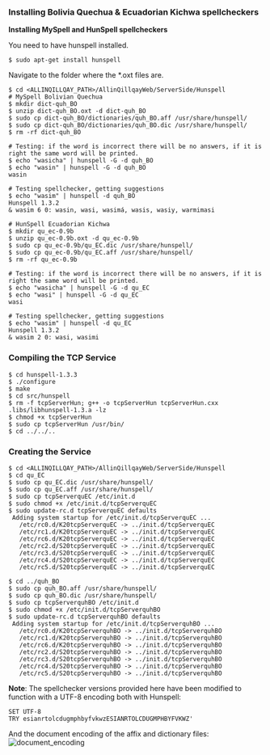 ### Installing Bolivia Quechua & Ecuadorian Kichwa spellcheckers

**Installing MySpell and HunSpell spellcheckers**

You need to have hunspell installed.

```
$ sudo apt-get install hunspell
```

Navigate to the folder where the *.oxt files are.

```
$ cd <ALLINQILLQAY_PATH>/AllinQillqayWeb/ServerSide/Hunspell
# MySpell Bolivian Quechua
$ mkdir dict-quh_BO
$ unzip dict-quh_BO.oxt -d dict-quh_BO
$ sudo cp dict-quh_BO/dictionaries/quh_BO.aff /usr/share/hunspell/
$ sudo cp dict-quh_BO/dictionaries/quh_BO.dic /usr/share/hunspell/
$ rm -rf dict-quh_BO

# Testing: if the word is incorrect there will be no answers, if it is right the same word will be printed.
$ echo "wasicha" | hunspell -G -d quh_BO
$ echo "wasin" | hunspell -G -d quh_BO
wasin

# Testing spellchecker, getting suggestions
$ echo "wasim" | hunspell -d quh_BO
Hunspell 1.3.2
& wasim 6 0: wasin, wasi, wasimá, wasis, wasiy, warmimasi

# HunSpell Ecuadorian Kichwa 
$ mkdir qu_ec-0.9b
$ unzip qu_ec-0.9b.oxt -d qu_ec-0.9b
$ sudo cp qu_ec-0.9b/qu_EC.dic /usr/share/hunspell/
$ sudo cp qu_ec-0.9b/qu_EC.aff /usr/share/hunspell/
$ rm -rf qu_ec-0.9b

# Testing: if the word is incorrect there will be no answers, if it is right the same word will be printed.
$ echo "wasicha" | hunspell -G -d qu_EC 
$ echo "wasi" | hunspell -G -d qu_EC 
wasi

# Testing spellchecker, getting suggestions
$ echo "wasim" | hunspell -d qu_EC
Hunspell 1.3.2
& wasim 2 0: wasi, wasimi

```

### Compiling the TCP Service

```
$ cd hunspell-1.3.3
$ ./configure
$ make
$ cd src/hunspell
$ rm -f tcpServerHun; g++ -o tcpServerHun tcpServerHun.cxx .libs/libhunspell-1.3.a -lz
$ chmod +x tcpServerHun
$ sudo cp tcpServerHun /usr/bin/
$ cd ../../..
```

### Creating the Service

```
$ cd <ALLINQILLQAY_PATH>/AllinQillqayWeb/ServerSide/Hunspell
$ cd qu_EC
$ sudo cp qu_EC.dic /usr/share/hunspell/
$ sudo cp qu_EC.aff /usr/share/hunspell/
$ sudo cp tcpServerquEC /etc/init.d
$ sudo chmod +x /etc/init.d/tcpServerquEC
$ sudo update-rc.d tcpServerquEC defaults
 Adding system startup for /etc/init.d/tcpServerquEC ...
   /etc/rc0.d/K20tcpServerquEC -> ../init.d/tcpServerquEC
   /etc/rc1.d/K20tcpServerquEC -> ../init.d/tcpServerquEC
   /etc/rc6.d/K20tcpServerquEC -> ../init.d/tcpServerquEC
   /etc/rc2.d/S20tcpServerquEC -> ../init.d/tcpServerquEC
   /etc/rc3.d/S20tcpServerquEC -> ../init.d/tcpServerquEC
   /etc/rc4.d/S20tcpServerquEC -> ../init.d/tcpServerquEC
   /etc/rc5.d/S20tcpServerquEC -> ../init.d/tcpServerquEC

$ cd ../quh_BO
$ sudo cp quh_BO.aff /usr/share/hunspell/
$ sudo cp quh_BO.dic /usr/share/hunspell/
$ sudo cp tcpServerquhBO /etc/init.d
$ sudo chmod +x /etc/init.d/tcpServerquhBO
$ sudo update-rc.d tcpServerquhBO defaults
 Adding system startup for /etc/init.d/tcpServerquhBO ...
   /etc/rc0.d/K20tcpServerquhBO -> ../init.d/tcpServerquhBO
   /etc/rc1.d/K20tcpServerquhBO -> ../init.d/tcpServerquhBO
   /etc/rc6.d/K20tcpServerquhBO -> ../init.d/tcpServerquhBO
   /etc/rc2.d/S20tcpServerquhBO -> ../init.d/tcpServerquhBO
   /etc/rc3.d/S20tcpServerquhBO -> ../init.d/tcpServerquhBO
   /etc/rc4.d/S20tcpServerquhBO -> ../init.d/tcpServerquhBO
   /etc/rc5.d/S20tcpServerquhBO -> ../init.d/tcpServerquhBO

```

**Note**: The spellchecker versions provided here have been modified to function with a UTF-8 encoding both with Hunspell:

```
SET UTF-8
TRY esianrtolcdugmphbyfvkwzESIANRTOLCDUGMPHBYFVKWZ'
```

And the document encoding of the affix and dictionary files:
![document_encoding](https://cloud.githubusercontent.com/assets/11825981/7445314/1da7e53c-f173-11e4-877f-d57bc5f0c042.png)
